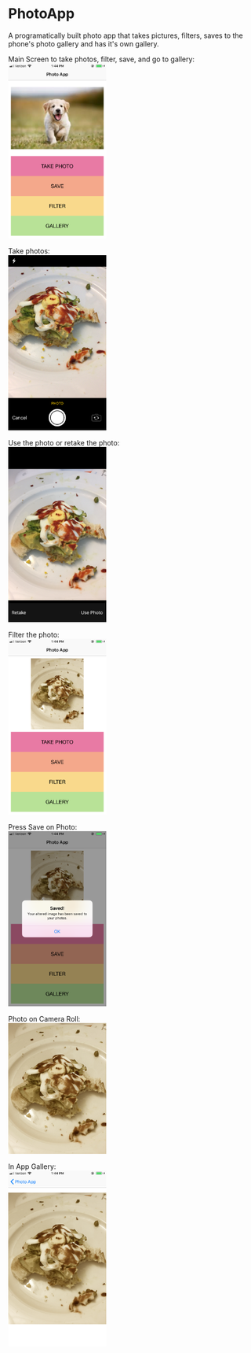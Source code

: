# PhotoApp

A programatically built photo app that takes pictures, filters, saves to the phone's photo gallery and has it's own gallery.

Main Screen to take photos, filter, save, and go to gallery:
<br><img src="photos/0MainScreen.png" alt="Main Screen" width="200">

Take photos:
<br><img src="photos/1GetPhoto.png" alt="Get Photo" width="200">

Use the photo or retake the photo:
<br><img src="photos/2RetakeOrKeepPhoto.png" alt="Retake Or Keep Photo" width="200">

Filter the photo:
<br><img src="photos/3FilterPhoto.png" alt="Filter Photo" width="200">

Press Save on Photo:
<br><img src="photos/4PressSavePhoto.png" alt="Save Photo to Camera Roll" width="200">

Photo on Camera Roll:
<br><img src="photos/5SavePhoto.jpg" alt="Photo Saved To Camera Roll" width="200">

In App Gallery:
<br><img src="photos/6GalleryOfPhotos.png" alt="In App Gallery" width="200">

